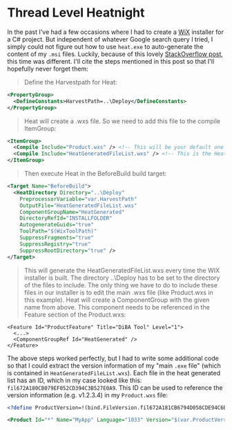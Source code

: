 # Thread Level Heatnight

In the past I've had a few occasions where I had to create a [WiX][wix]
installer for a C# project. But independent of whatever Google search query I
tried, I simply could not figure out how to use `heat.exe` to auto-generate the
content of my `.msi` files. Luckily, because of this lovely [StackOverflow
post][stack], this time was different. I'll cite the steps mentioned in this
post so that I'll hopefully never forget them:

> Define the Harvestpath for Heat:

``` xml
<PropertyGroup>
  <DefineConstants>HarvestPath=..\Deploy</DefineConstants>
</PropertyGroup>
```

> Heat will create a .wxs file. So we need to add this file to the compile
> ItemGroup:

``` xml
<ItemGroup>
  <Compile Include="Product.wxs" /> <!-- This will be your default one -->
  <Compile Include="HeatGeneratedFileList.wxs" /> <!-- This is the Heat created one -->
</ItemGroup>
```

> Then execute Heat in the BeforeBuild build target:

``` xml
<Target Name="BeforeBuild">
  <HeatDirectory Directory="..\Deploy"
    PreprocessorVariable="var.HarvestPath"
    OutputFile="HeatGeneratedFileList.wxs"
    ComponentGroupName="HeatGenerated"
    DirectoryRefId="INSTALLFOLDER"
    AutogenerateGuids="true"
    ToolPath="$(WixToolPath)"
    SuppressFragments="true"
    SuppressRegistry="true"
    SuppressRootDirectory="true" />
</Target>
```

> This will generate the HeatGeneratedFileList.wxs every time the WIX installer
> is built. The directory ..\Deploy has to be set to the directory of the files
> to include. The only thing we have to do to include these files in our
> installer is to edit the main .wxs file (like Product.wxs in this example).
> Heat will create a ComponentGroup with the given name from above. This
> component needs to be referenced in the Feature section of the Product.wxs:

```
<Feature Id="ProductFeature" Title="DiBA Tool" Level="1">
  <...>
  <ComponentGroupRef Id="HeatGenerated" />
</Feature>
```

The above steps worked perfectly, but I had to write some additional code so
that I could extract the version information of my "main `.exe` file" (which is
contained in `HeatGeneratedFileList.wxs`). Each file in the heat generated list
has an ID, which in my case looked like this:
`fil672A180CB079EF052CD394C3B527E0A9`. This ID can be used to reference the
version information (e.g. v1.2.3.4) in my `Product.wxs` file:

``` xml
<?define ProductVersion=!(bind.FileVersion.fil672A181CB6794D058CDE94C6B527E0F9) ?>
```

``` xml
<Product Id="*" Name="MyApp" Language="1033" Version="$(var.ProductVersion)" Manufacturer="MyCompany" UpgradeCode="ffc26465-f32c-4848-acbf-e896c4095236">
```

[wix]: http://wixtoolset.org/
[stack]: https://stackoverflow.com/questions/36756311/include-all-files-in-bin-folder-in-wix-installer
